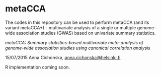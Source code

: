 # metaCCA
The codes in this repository can be used to perform metaCCA
(and its variant metaCCA+) - multivariate analysis of a single 
or multiple genome-wide association studies (GWAS) based 
on univariate summary statistics.


*metaCCA: Summary statistics-based multivariate meta-analysis 
of genome-wide association studies using canonical correlation analysis*


15/07/2015 Anna Cichonska, anna.cichonska@helsinki.fi

R implementation coming soon.
